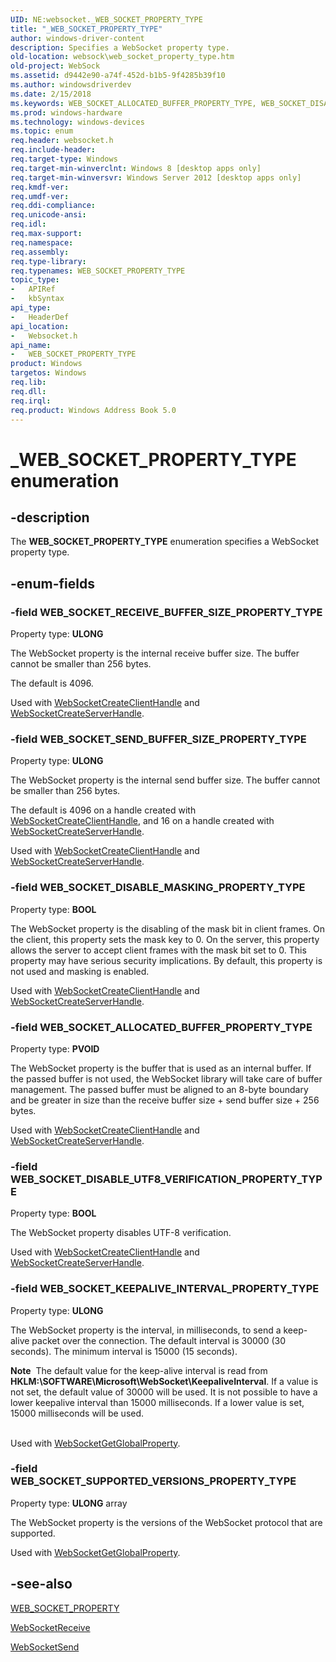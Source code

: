 ```yaml
---
UID: NE:websocket._WEB_SOCKET_PROPERTY_TYPE
title: "_WEB_SOCKET_PROPERTY_TYPE"
author: windows-driver-content
description: Specifies a WebSocket property type.
old-location: websock\web_socket_property_type.htm
old-project: WebSock
ms.assetid: d9442e90-a74f-452d-b1b5-9f4285b39f10
ms.author: windowsdriverdev
ms.date: 2/15/2018
ms.keywords: WEB_SOCKET_ALLOCATED_BUFFER_PROPERTY_TYPE, WEB_SOCKET_DISABLE_MASKING_PROPERTY_TYPE, WEB_SOCKET_DISABLE_UTF8_VERIFICATION_PROPERTY_TYPE, WEB_SOCKET_KEEPALIVE_INTERVAL_PROPERTY_TYPE, WEB_SOCKET_PROPERTY_TYPE, WEB_SOCKET_PROPERTY_TYPE enumeration [Websocket Protocol Component API], WEB_SOCKET_RECEIVE_BUFFER_SIZE_PROPERTY_TYPE, WEB_SOCKET_SEND_BUFFER_SIZE_PROPERTY_TYPE, WEB_SOCKET_SUPPORTED_VERSIONS_PROPERTY_TYPE, _WEB_SOCKET_PROPERTY_TYPE, websock.web_socket_property_type, websocket/WEB_SOCKET_ALLOCATED_BUFFER_PROPERTY_TYPE, websocket/WEB_SOCKET_DISABLE_MASKING_PROPERTY_TYPE, websocket/WEB_SOCKET_DISABLE_UTF8_VERIFICATION_PROPERTY_TYPE, websocket/WEB_SOCKET_KEEPALIVE_INTERVAL_PROPERTY_TYPE, websocket/WEB_SOCKET_PROPERTY_TYPE, websocket/WEB_SOCKET_RECEIVE_BUFFER_SIZE_PROPERTY_TYPE, websocket/WEB_SOCKET_SEND_BUFFER_SIZE_PROPERTY_TYPE, websocket/WEB_SOCKET_SUPPORTED_VERSIONS_PROPERTY_TYPE
ms.prod: windows-hardware
ms.technology: windows-devices
ms.topic: enum
req.header: websocket.h
req.include-header: 
req.target-type: Windows
req.target-min-winverclnt: Windows 8 [desktop apps only]
req.target-min-winversvr: Windows Server 2012 [desktop apps only]
req.kmdf-ver: 
req.umdf-ver: 
req.ddi-compliance: 
req.unicode-ansi: 
req.idl: 
req.max-support: 
req.namespace: 
req.assembly: 
req.type-library: 
req.typenames: WEB_SOCKET_PROPERTY_TYPE
topic_type:
-	APIRef
-	kbSyntax
api_type:
-	HeaderDef
api_location:
-	Websocket.h
api_name:
-	WEB_SOCKET_PROPERTY_TYPE
product: Windows
targetos: Windows
req.lib: 
req.dll: 
req.irql: 
req.product: Windows Address Book 5.0
---
```


# _WEB_SOCKET_PROPERTY_TYPE enumeration


## -description


The <b>WEB_SOCKET_PROPERTY_TYPE</b> enumeration specifies a WebSocket property type.


## -enum-fields




### -field WEB_SOCKET_RECEIVE_BUFFER_SIZE_PROPERTY_TYPE

Property type: <b>ULONG</b>

The WebSocket property is the internal receive buffer size. The buffer cannot be smaller than 256 bytes.

The default is 4096.

Used with <a href="https://msdn.microsoft.com/c61992cc-7715-4fad-a66a-916402088ad0">WebSocketCreateClientHandle</a> and <a href="https://msdn.microsoft.com/f8c44a86-c586-48e3-b948-ed119bebf951">WebSocketCreateServerHandle</a>. 


### -field WEB_SOCKET_SEND_BUFFER_SIZE_PROPERTY_TYPE

Property type: <b>ULONG</b>

The WebSocket property is the internal send buffer size. The buffer cannot be smaller than 256 bytes.

The default is 4096 on a handle created with <a href="https://msdn.microsoft.com/c61992cc-7715-4fad-a66a-916402088ad0">WebSocketCreateClientHandle</a>, and 16 on a handle created with <a href="https://msdn.microsoft.com/f8c44a86-c586-48e3-b948-ed119bebf951">WebSocketCreateServerHandle</a>.

Used with <a href="https://msdn.microsoft.com/c61992cc-7715-4fad-a66a-916402088ad0">WebSocketCreateClientHandle</a> and <a href="https://msdn.microsoft.com/f8c44a86-c586-48e3-b948-ed119bebf951">WebSocketCreateServerHandle</a>. 


### -field WEB_SOCKET_DISABLE_MASKING_PROPERTY_TYPE

Property type:  <b>BOOL</b>

The WebSocket property is the disabling of the mask bit in client frames. On the client, this property sets the mask key to 0. On the server, this property  allows the server to accept client frames with the mask bit set to 0. This property may have serious security implications.
By default, this property is not used and masking is enabled.

Used with <a href="https://msdn.microsoft.com/c61992cc-7715-4fad-a66a-916402088ad0">WebSocketCreateClientHandle</a> and <a href="https://msdn.microsoft.com/f8c44a86-c586-48e3-b948-ed119bebf951">WebSocketCreateServerHandle</a>. 


### -field WEB_SOCKET_ALLOCATED_BUFFER_PROPERTY_TYPE

Property type: <b>PVOID</b>

The WebSocket property is the buffer that is used as an internal buffer. If the passed buffer is not used, the WebSocket library will take care of buffer management.
The passed buffer must be aligned to an 8-byte boundary and be greater in size than the  receive buffer size + send buffer size + 256 bytes.

Used with <a href="https://msdn.microsoft.com/c61992cc-7715-4fad-a66a-916402088ad0">WebSocketCreateClientHandle</a> and <a href="https://msdn.microsoft.com/f8c44a86-c586-48e3-b948-ed119bebf951">WebSocketCreateServerHandle</a>. 


### -field WEB_SOCKET_DISABLE_UTF8_VERIFICATION_PROPERTY_TYPE

Property type: <b>BOOL</b>

The WebSocket property disables UTF-8 verification.

Used with <a href="https://msdn.microsoft.com/c61992cc-7715-4fad-a66a-916402088ad0">WebSocketCreateClientHandle</a> and <a href="https://msdn.microsoft.com/f8c44a86-c586-48e3-b948-ed119bebf951">WebSocketCreateServerHandle</a>. 


### -field WEB_SOCKET_KEEPALIVE_INTERVAL_PROPERTY_TYPE

Property type: <b>ULONG</b>

The WebSocket property is the interval, in milliseconds, to send a keep-alive packet over the connection. The default interval is 30000 (30 seconds). The minimum interval is 15000 (15 seconds).
 <div class="alert"><b>Note</b>  The default value for the keep-alive interval is read from <b>HKLM:\SOFTWARE\Microsoft\WebSocket\KeepaliveInterval</b>. If a value is not set, the default value of 30000 will be used. It is not possible to have a lower keepalive interval than 15000 milliseconds. If a lower value is set, 15000 milliseconds will be used.</div>
<div> </div>


Used with <a href="https://msdn.microsoft.com/ca4b76e9-6545-447b-93b2-e9e4054a54ec">WebSocketGetGlobalProperty</a>. 


### -field WEB_SOCKET_SUPPORTED_VERSIONS_PROPERTY_TYPE

Property type: <b>ULONG</b> array

The WebSocket property is the versions of the WebSocket protocol that are supported.
 

Used with <a href="https://msdn.microsoft.com/ca4b76e9-6545-447b-93b2-e9e4054a54ec">WebSocketGetGlobalProperty</a>. 


## -see-also




<a href="https://msdn.microsoft.com/c8b35288-4cc1-4839-a5be-4fd13b162c20">WEB_SOCKET_PROPERTY</a>



<a href="https://msdn.microsoft.com/6285c6fc-1f7a-45f3-ba28-94992e73693e">WebSocketReceive</a>



<a href="https://msdn.microsoft.com/289f3880-22ed-44f8-8a69-1c983153ea72">WebSocketSend</a>
 

 

